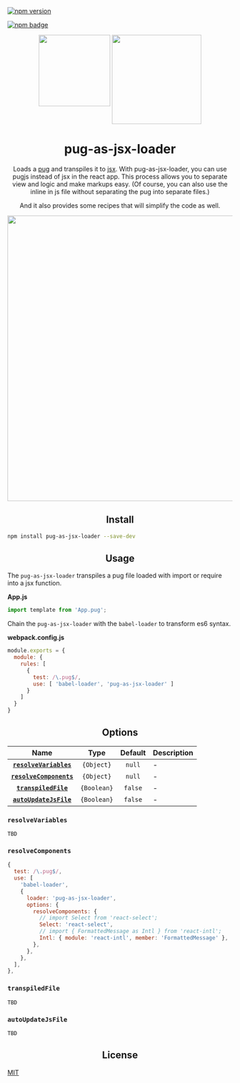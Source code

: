 [![npm version](https://badge.fury.io/js/pug-as-jsx-loader.svg)](https://badge.fury.io/js/pug-as-jsx-loader)

[![npm badge][npm-badge-png]][package-url]

<div align="center">
  <img width="160" height="160"
    src="https://bluewings.github.io/pug-as-jsx-loader/static/img/pug-as-jsx.png">
  <a href="https://github.com/webpack/webpack" style="vertical-align:top">
    <img width="200" height="200"
      src="https://webpack.js.org/assets/icon-square-big.svg">
  </a>
  <h1>pug-as-jsx-loader</h1>
  Loads a <a href="https://github.com/pugjs/pug">pug</a> and transpiles it to <a href="https://reactjs.org/docs/introducing-jsx.html">jsx</a>.
  With pug-as-jsx-loader, you can use pugjs instead of jsx in the react app.
This process allows you to separate view and logic and make markups easy.
(Of course, you can also use the inline in js file without separating the pug into separate files.)

And it also provides some recipes that will simplify the code as well.

  <img width="640"
    src="https://bluewings.github.io/pug-as-jsx-loader/static/img/anim-pug-as-jsx.gif">
</div>

<h2 align="center">Install</h2>

```bash
npm install pug-as-jsx-loader --save-dev
```

<h2 align="center">Usage</h2>

The ```pug-as-jsx-loader``` transpiles a pug file loaded with import or require into a jsx function. 

**App.js**
```js
import template from 'App.pug';
```

Chain the ```pug-as-jsx-loader``` with the ```babel-loader``` to transform es6 syntax.

**webpack.config.js**
```js
module.exports = {
  module: {
    rules: [
      {
        test: /\.pug$/,
        use: [ 'babel-loader', 'pug-as-jsx-loader' ]
      }
    ]
  }
}
```

<h2 align="center">Options</h2>

|Name|Type|Default|Description|
|:--:|:--:|:-----:|:----------|
|**[`resolveVariables`](#resolvevariables)**|`{Object}`|`null`| -|
|**[`resolveComponents`](#resolvecomponents)** |`{Object}`|`null`| -|
|**[`transpiledFile`](#transpiledfile)** |`{Boolean}`|`false`| -|
|**[`autoUpdateJsFile`](#autoiupdatejsfile)** |`{Boolean}`|`false`| -|

### `resolveVariables`

```
TBD
```

### `resolveComponents`

```js
{
  test: /\.pug$/,
  use: [
    'babel-loader',
    {
      loader: 'pug-as-jsx-loader',
      options: {
        resolveComponents: {
          // import Select from 'react-select';
          Select: 'react-select',
          // import { FormattedMessage as Intl } from 'react-intl';
          Intl: { module: 'react-intl', member: 'FormattedMessage' },
        },
      },
    },
  ],
},
```

### `transpiledFile`

```
TBD
```

### `autoUpdateJsFile`

```
TBD
```

<h2 align="center">License</h2>

[MIT](http://www.opensource.org/licenses/mit-license.php)

[npm-badge-png]: https://nodei.co/npm/pug-as-jsx-loader.png
[package-url]: https://www.npmjs.com/package/pug-as-jsx-loader
